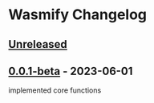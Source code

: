 <!-- Keep a Changelog guide -> https://keepachangelog.com -->

# Wasmify Changelog

## [Unreleased]

## [0.0.1-beta] - 2023-06-01
implemented core functions

[Unreleased]: https://github.com/okayfine996/Wasmify/compare/v0.0.1-beta...HEAD
[0.0.1-beta]: https://github.com/okayfine996/Wasmify/commits/v0.0.1-beta
